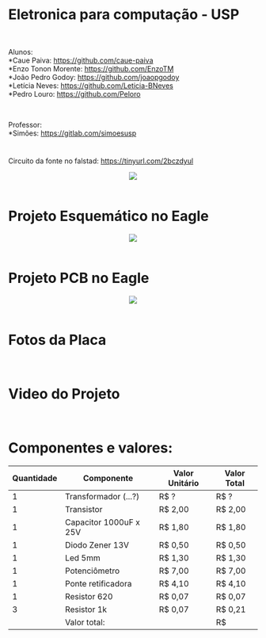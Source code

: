 # Eletronica para computação - USP

<br>

Alunos:
<br>
*Caue Paiva: https://github.com/caue-paiva
<br>
*Enzo Tonon Morente: https://github.com/EnzoTM
<br>
*João Pedro Godoy: https://github.com/joaopgodoy
<br>
*Letícia Neves: https://github.com/Leticia-BNeves
<br>
*Pedro Louro: https://github.com/Peloro

<br>

Professor:
<br>
*Simões: https://gitlab.com/simoesusp

#

Circuito da fonte no falstad: https://tinyurl.com/2bczdyul
<div align="center">
  <img src="https://raw.githubusercontent.com/EnzoTM/Eletro_usp/main/Eletro_USP/images/circuito_final.png">
</div>

</br>

<h1>Projeto Esquemático no Eagle</h1>
<div align="center">
  <img src="https://raw.githubusercontent.com/EnzoTM/Eletro_usp/main/Eletro_USP/images/Fonte%20Schematic%20Eagle.png">
</div>

</br>

<h1>Projeto PCB no Eagle</h1>
<div align="center">
  <img src="https://raw.githubusercontent.com/EnzoTM/Eletro_usp/main/Eletro_USP/images/Fonte%20PCB%20Eagle.png">
</div>

</br>

<h1>Fotos da Placa</h1>
<div align="center">
  <img src="">
</div>

</br>

<h1>Video do Projeto</h1>
<div align="center">
  <img src="">
</div>

</br>

<h1>Componentes e valores:</h1>

| Quantidade  | Componente | Valor Unitário | Valor Total |
| ------------- | ------------- | ------------- | ------------- |
| 1 | Transformador (...?)  | R$ ? | R$ ? |
| 1 | Transistor | R$ 2,00 | R$ 2,00 |
| 1 | Capacitor 1000uF x 25V | R$ 1,80 | R$ 1,80 |
| 1 | Diodo Zener 13V | R$ 0,50 | R$ 0,50 |
| 1 | Led 5mm | R$ 1,30 | R$ 1,30 |
| 1 | Potenciômetro | R$ 7,00 | R$ 7,00 |
| 1 | Ponte retificadora | R$ 4,10 | R$ 4,10 |
| 1 | Resistor 620 | R$ 0,07 | R$ 0,07 |
| 3 | Resistor 1k | R$ 0,07 | R$ 0,21 |
|   | Valor total: | | R$ |
